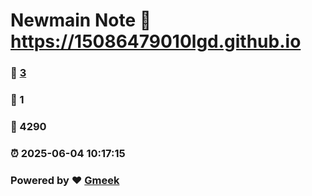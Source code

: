 # Newmain Note :link: https://15086479010lgd.github.io 
### :page_facing_up: [3](https://15086479010lgd.github.io/tag.html) 
### :speech_balloon: 1 
### :hibiscus: 4290 
### :alarm_clock: 2025-06-04 10:17:15 
### Powered by :heart: [Gmeek](https://github.com/Meekdai/Gmeek)
